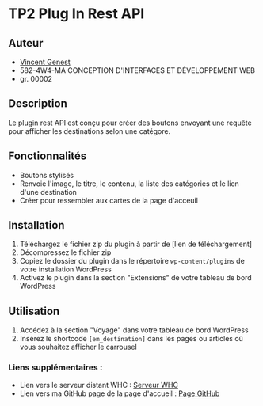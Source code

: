 # TP2 Plug In Rest API

## Auteur

-   [Vincent Genest](https://github.com/vincent-genest)
-   582-4W4-MA CONCEPTION D'INTERFACES ET DÉVELOPPEMENT WEB
-   gr. 00002

## Description

Le plugin rest API est conçu pour créer des boutons envoyant une requête pour afficher les destinations selon une catégore.

## Fonctionnalités

-   Boutons stylisés
-   Renvoie l'image, le titre, le contenu, la liste des catégories et le lien d'une destination
-   Créer pour ressembler aux cartes de la page d'acceuil

## Installation

1. Téléchargez le fichier zip du plugin à partir de [lien de téléchargement]
2. Décompressez le fichier zip
3. Copiez le dossier du plugin dans le répertoire `wp-content/plugins` de votre installation WordPress
4. Activez le plugin dans la section "Extensions" de votre tableau de bord WordPress

## Utilisation

1. Accédez à la section "Voyage" dans votre tableau de bord WordPress
2. Insérez le shortcode `[em_destination]` dans les pages ou articles où vous souhaitez afficher le carrousel

### Liens supplémentaires :

-   Lien vers le serveur distant WHC : [Serveur WHC](https://gftnth00.mywhc.ca/tim41/)
-   Lien vers ma GitHub page de la page d'accueil : [Page GitHub](https://vincent-genest.github.io/4w4-2024-gr2/)
